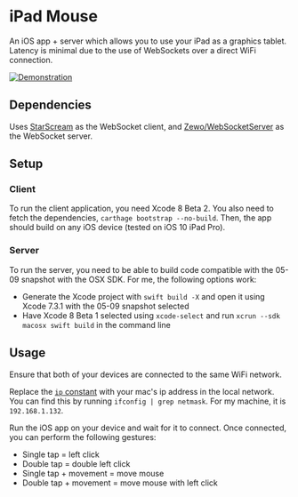 # iPad Mouse
An iOS app + server which allows you to use your iPad as a graphics tablet. Latency is minimal due to the use of WebSockets over a direct WiFi connection.

[![Demonstration](https://img.youtube.com/vi/tTHTx4MMwg4/0.jpg)](https://www.youtube.com/watch?v=tTHTx4MMwg4 "iPad Mouse Demo")

## Dependencies
Uses [StarScream](https://github.com/daltoniam/Starscream) as the WebSocket client, and [Zewo/WebSocketServer](https://github.com/Zewo/WebSocketServer) as the WebSocket server.

## Setup
### Client
To run the client application, you need Xcode 8 Beta 2. You also need to fetch the dependencies, `carthage bootstrap --no-build`. Then, the app should build on any iOS device (tested on iOS 10 iPad Pro).

### Server
To run the server, you need to be able to build code compatible with the 05-09 snapshot with the OSX SDK. For me, the following options work:

- Generate the Xcode project with `swift build -X` and open it using Xcode 7.3.1 with the 05-09 snapshot selected
- Have Xcode 8 Beta 1 selected using `xcode-select` and run `xcrun --sdk macosx swift build` in the command line

## Usage
Ensure that both of your devices are connected to the same WiFi network.

Replace the [`ip` constant](https://github.com/Danappelxx/iPadMouse/blob/master/ipad-mouse-ios/ViewController.swift#L14) with your mac's ip address in the local network. You can find this by running `ifconfig | grep netmask`. For my machine, it is `192.168.1.132`.

Run the iOS app on your device and wait for it to connect. Once connected, you can perform the following gestures:

- Single tap = left click
- Double tap = double left click
- Single tap + movement = move mouse
- Double tap + movement = move mouse with left click
